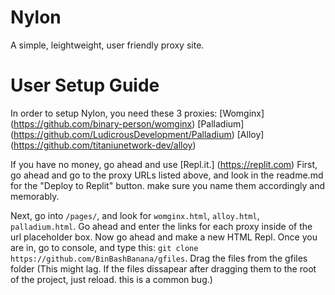 # Nylon
A simple, leightweight, user friendly proxy site.

# User Setup Guide

In order to setup Nylon, you need these 3 proxies:
[Womginx] (https://github.com/binary-person/womginx)
[Palladium] (https://github.com/LudicrousDevelopment/Palladium)
[Alloy] (https://github.com/titaniunetwork-dev/alloy)

If you have no money, go ahead and use [Repl.it.] (https://replit.com)
First, go ahead and go to the proxy URLs listed above, and look in the readme.md for the "Deploy to Replit" button.
make sure you name them accordingly and memorably.

Next, go into `/pages/`, and look for `womginx.html`, `alloy.html`, `palladium.html`.
Go ahead and enter the links for each proxy inside of the url placeholder box.
Now go ahead and make a new HTML Repl.
Once you are in, go to console, and type this:
`git clone https://github.com/BinBashBanana/gfiles`.
Drag the files from the gfiles folder (This might lag. If the files dissapear after dragging them to the root of the project, just reload. this is a common bug.)
